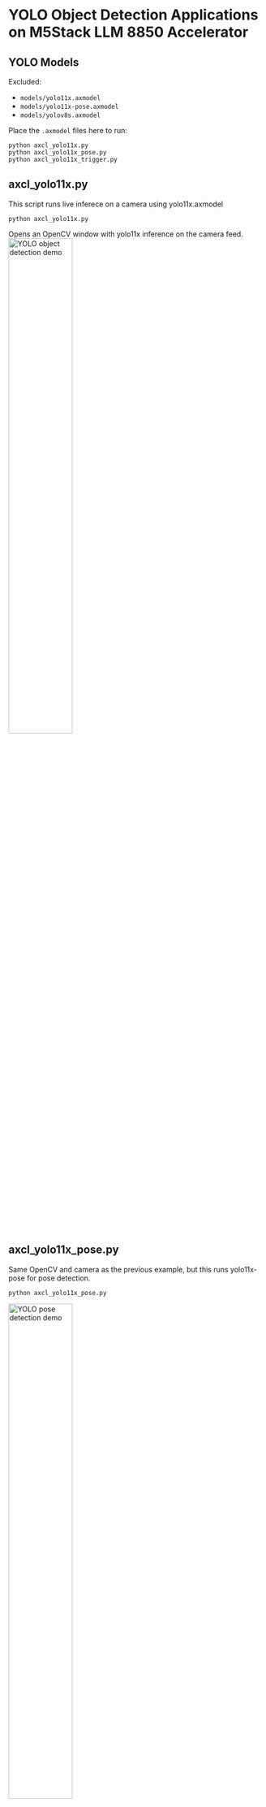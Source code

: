 # YOLO Object Detection Applications on M5Stack LLM 8850 Accelerator  

## YOLO Models

Excluded:
- `models/yolo11x.axmodel`
- `models/yolo11x-pose.axmodel`
- `models/yolov8s.axmodel`

Place the `.axmodel` files here to run:
```
python axcl_yolo11x.py
python axcl_yolo11x_pose.py
python axcl_yolo11x_trigger.py
```
## axcl_yolo11x.py  
This script runs live inferece on a camera using yolo11x.axmodel

```
python axcl_yolo11x.py
```
Opens an OpenCV window with yolo11x inference on the camera feed.  
<img src="https://i.imgur.com/ZT1k3uD.png" alt="YOLO object detection demo" width=50%>  

## axcl_yolo11x_pose.py  

Same OpenCV and camera as the previous example, but this runs yolo11x-pose for pose detection.  
```
python axcl_yolo11x_pose.py
```
<img src="https://i.imgur.com/E4egCy6.png" alt="YOLO pose detection demo" width=50%>  

## axcl_yolo11x_trigger.py  

```
python axcl_yolo11x_trigger.py  
```

This one is fun, a sort of security camera detection system.  Run the script, then the instructions will appear on the screen.  Press 'd' to draw an ROI on the screen.  Press 's' to save.  The mouse callback function also allows for this to function on a touchscreen.  I was able to draw the ROI both on the touchscreen and with a mouse on TigerVNC.  

When a person is detected in the ROI for 5.0 seconds, a screenshot is saved and sent to your personal discord server via an api hook.  

You will need to open notify.py and add your discord hook in place of 'YOUR-DISCORD-HOOK-HERE'.  
The notify.py script contains the functions for sending messages and images to discord via api hook.  

[Discord Intro to Webhooks](https://support.discord.com/hc/en-us/articles/228383668-Intro-to-Webhooks)  

You could add more or alternate integrations like email alerts, telegram messages via bot, etc.  

<img src="https://i.imgur.com/FL21mEm.png" alt="YOLO detection trigger demo" width=75%>  

<img src="https://i.imgur.com/dLgjvsu.png" alt="YOLO detection trigger demo" width=75%>  

<img src="https://i.imgur.com/5hkDqRS.png" alt="YOLO detection trigger demo" width=75%>  

<img src="https://i.imgur.com/Tj5dgNQ.jpeg" alt="YOLO detection trigger demo" width=75%>  











